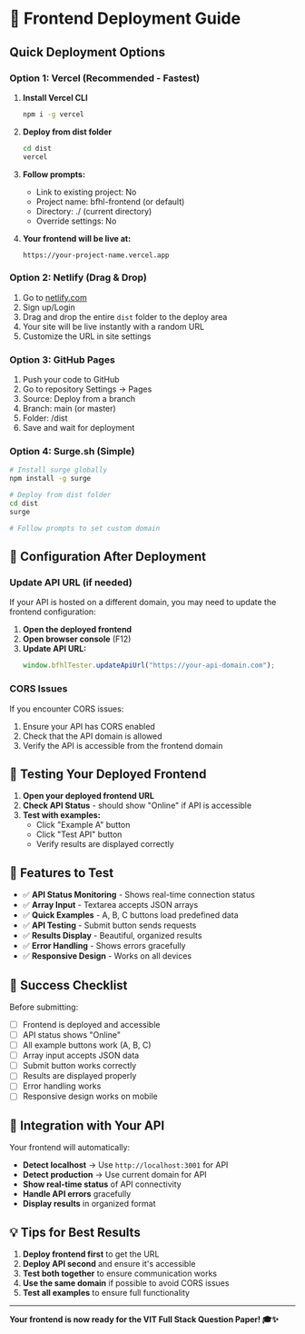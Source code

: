# 🚀 Frontend Deployment Guide

## Quick Deployment Options

### Option 1: Vercel (Recommended - Fastest)

1. **Install Vercel CLI**

   ```bash
   npm i -g vercel
   ```

2. **Deploy from dist folder**

   ```bash
   cd dist
   vercel
   ```

3. **Follow prompts:**

   - Link to existing project: No
   - Project name: bfhl-frontend (or default)
   - Directory: ./ (current directory)
   - Override settings: No

4. **Your frontend will be live at:**
   ```
   https://your-project-name.vercel.app
   ```

### Option 2: Netlify (Drag & Drop)

1. Go to [netlify.com](https://netlify.com)
2. Sign up/Login
3. Drag and drop the entire `dist` folder to the deploy area
4. Your site will be live instantly with a random URL
5. Customize the URL in site settings

### Option 3: GitHub Pages

1. Push your code to GitHub
2. Go to repository Settings → Pages
3. Source: Deploy from a branch
4. Branch: main (or master)
5. Folder: /dist
6. Save and wait for deployment

### Option 4: Surge.sh (Simple)

```bash
# Install surge globally
npm install -g surge

# Deploy from dist folder
cd dist
surge

# Follow prompts to set custom domain
```

## 🔧 Configuration After Deployment

### Update API URL (if needed)

If your API is hosted on a different domain, you may need to update the frontend configuration:

1. **Open the deployed frontend**
2. **Open browser console** (F12)
3. **Update API URL:**
   ```javascript
   window.bfhlTester.updateApiUrl("https://your-api-domain.com");
   ```

### CORS Issues

If you encounter CORS issues:

1. Ensure your API has CORS enabled
2. Check that the API domain is allowed
3. Verify the API is accessible from the frontend domain

## 🧪 Testing Your Deployed Frontend

1. **Open your deployed frontend URL**
2. **Check API Status** - should show "Online" if API is accessible
3. **Test with examples:**
   - Click "Example A" button
   - Click "Test API" button
   - Verify results are displayed correctly

## 📱 Features to Test

- ✅ **API Status Monitoring** - Shows real-time connection status
- ✅ **Array Input** - Textarea accepts JSON arrays
- ✅ **Quick Examples** - A, B, C buttons load predefined data
- ✅ **API Testing** - Submit button sends requests
- ✅ **Results Display** - Beautiful, organized results
- ✅ **Error Handling** - Shows errors gracefully
- ✅ **Responsive Design** - Works on all devices

## 🎯 Success Checklist

Before submitting:

- [ ] Frontend is deployed and accessible
- [ ] API status shows "Online"
- [ ] All example buttons work (A, B, C)
- [ ] Array input accepts JSON data
- [ ] Submit button works correctly
- [ ] Results are displayed properly
- [ ] Error handling works
- [ ] Responsive design works on mobile

## 🔗 Integration with Your API

Your frontend will automatically:

- **Detect localhost** → Use `http://localhost:3001` for API
- **Detect production** → Use current domain for API
- **Show real-time status** of API connectivity
- **Handle API errors** gracefully
- **Display results** in organized format

## 💡 Tips for Best Results

1. **Deploy frontend first** to get the URL
2. **Deploy API second** and ensure it's accessible
3. **Test both together** to ensure communication works
4. **Use the same domain** if possible to avoid CORS issues
5. **Test all examples** to ensure full functionality

---

**Your frontend is now ready for the VIT Full Stack Question Paper! 🎓✨**
